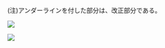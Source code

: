 (注)アンダーラインを付した部分は、改正部分である。

![](https://www.nta.go.jp/tmp/dcb6b2b8-ec70-499f-8962-ab03978e7d7f/images/fd3e59320f9b4b2cdf5550ce054745838d7e427cc733ec5523f8ba544d803830.jpg)

![](https://www.nta.go.jp/tmp/dcb6b2b8-ec70-499f-8962-ab03978e7d7f/images/e35a43766258d73768574d2c8c792b30f09a73af78e95590aea09c4ef6835315.jpg)